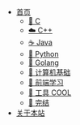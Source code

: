 - [<span class="iconfont icon-icon_fabu"></span> 首页](/README.md)
  - [📌 C](README?id=📌-c)
  - [☁️ C++](README?id=☁%ef%b8%8f-c)
  - [☕️ Java](README?id=☕%ef%b8%8f-java)
  - [🐍 Python](README?id=🐍-python)
  - [🥭 Golang](/README?id=🥭-golang)
  - [🚀 计算机基础](README?id=🚀-计算机基础)
  <!-- - [📝 面试有招](README?id=📝-面试有招) -->
  <!-- - [🎨 论文投稿](README?id=🎨-论文投稿) -->
  <!-- - [🐝 生物信息学](README?id=🐝-生物信息学) -->
  <!-- - [🐋 刷题 OJ](README?id=🐋-刷题-oj) -->
  - [🥼 前端学习](README?id=🥼-前端学习)
  - [🔨 工具 COOL](README?id=🔨-工具-cool)
  - [🎅 完结](README?id=🎅-完结)
- [<span class="iconfont icon-wodeguanzhu"></span> 关于本站](关于/)





